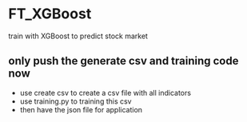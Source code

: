# FT_XGBoost
train with XGBoost to predict stock market
## only push the generate csv and training code now
- use create csv to create a csv file with all indicators
- use training.py to training this csv
- then have the json file for application
